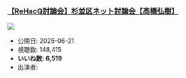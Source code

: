 ### [【ReHacQ討論会】杉並区ネット討論会【高橋弘樹】](https://www.youtube.com/watch?v=c3nbSj-qmMU)
[![](https://img.youtube.com/vi/c3nbSj-qmMU/sddefault.jpg)](https://www.youtube.com/watch?v=c3nbSj-qmMU)
-   公開日: 2025-06-21
-   視聴数: 148,415
-   **いいね数: 6,519**
-   出演者: 
